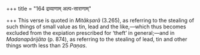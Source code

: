 +++
title = "164 द्रव्याणाम् अल्प-साराणाम्"

+++
This verse is quoted in *Mitākṣarā* (3.265), as referring to the
stealing of such things of small value as tin, lead and the like,—which
thus becomes excluded from the expiation prescribed for ‘theft’ in
general;—and in *Madanapārijāta* (p. 874), as referring to the stealing
of lead, tin and other things worth less than 25 *Paṇas*.


